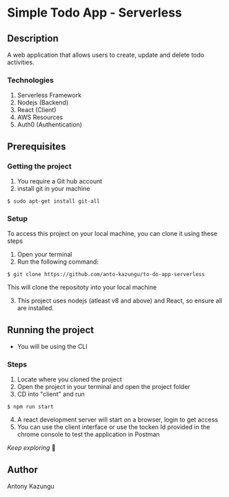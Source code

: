 # Simple Todo App - Serverless
## Description
A web application that allows users to create, update and delete todo activities.

### Technologies
1. Serverless Framework
2. Nodejs (Backend)
3. React (Client)
4. AWS Resources
5. Auth0 (Authentication)

## Prerequisites
### Getting the project
1. You require a Git hub account
2. install git in your machine
```
$ sudo apt-get install git-all
```

### Setup
To access this project on your local machine, you can clone it using these steps
1. Open your terminal
1. Run the following command:
```
$ git clone https://github.com/anto-kazungu/to-do-app-serverless
```
 This will clone the repositoty into your local machine

3. This project uses nodejs (atleast v8 and above) and React, so ensure all are installed.

## Running the project
* You will be using the CLI

### Steps
1. Locate where you cloned the project
2. Open the project in your terminal and open the project folder
3. CD into "client" and run
```
$ npm run start
```
4. A react development server will start on a browser, login to get access
5. You can use the client interface or use the tocken Id provided in the chrome console to test the application in Postman

*Keep exploring* :rocket:
## Author

Antony Kazungu
